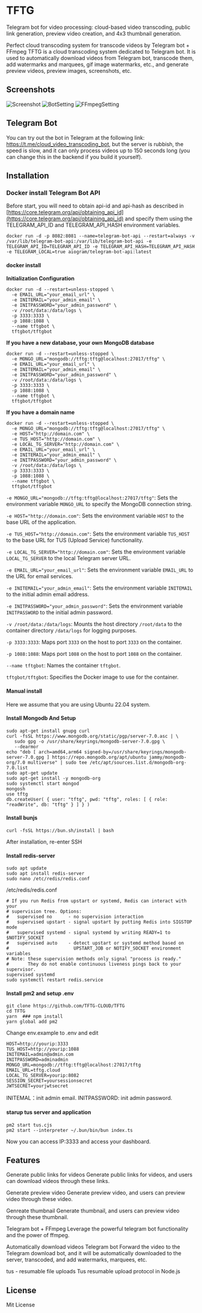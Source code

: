 # TFTG

Telegram bot for video processing: cloud-based video transcoding, public link generation, preview video creation, and 4x3 thumbnail generation.

Perfect cloud transcoding system for transcode videos by Telegram bot + FFmpeg
TFTG is a cloud transcoding system dedicated to Telegram bot. It is used to automatically download videos from Telegram bot, transcode them, add watermarks and marquees, gif image watermarks, etc., and generate preview videos, preview images, screenshots, etc.

## Screenshots

![Screenshot](public/images/image.png "TFTG")
![BotSetting](public/images/botsetting.png "TFTG")
![FFmpegSetting](public/images/ffmpegsetting.png "TFTG")

## Telegram Bot

You can try out the bot in Telegram at the following link: https://t.me/cloud_video_transcoding_bot, but the server is rubbish, the speed is slow, and it can only process videos up to 150 seconds long (you can change this in the backend if you build it yourself).

## Installation

### Docker install Telegram Bot API

Before start, you will need to obtain api-id and api-hash as described in [https://core.telegram.org/api/obtaining_api_id](https://core.telegram.org/api/obtaining_api_id)⁠ and specify them using the TELEGRAM_API_ID and TELEGRAM_API_HASH environment variables.

```
docker run -d -p 8082:8081 --name=telegram-bot-api --restart=always -v /var/lib/telegram-bot-api:/var/lib/telegram-bot-api -e TELEGRAM_API_ID=TELEGRAM_API_ID -e TELEGRAM_API_HASH=TELEGRAM_API_HASH -e TELEGRAM_LOCAL=true aiogram/telegram-bot-api:latest
```

#### docker install

**Initialization Configuration**

```
docker run -d --restart=unless-stopped \
  -e EMAIL_URL="your_email_url" \
  -e INITEMAIL="your_admin_email" \
  -e INITPASSWORD="your_admin_password" \
  -v /root/data:/data/logs \
  -p 3333:3333 \
  -p 1088:1088 \
  --name tftgbot \
  tftgbot/tftgbot
```

**If you have a new database, your own MongoDB database**

```
docker run -d --restart=unless-stopped \
  -e MONGO_URL="mongodb://tftg:tftg@localhost:27017/tftg" \
  -e EMAIL_URL="your_email_url" \
  -e INITEMAIL="your_admin_email" \
  -e INITPASSWORD="your_admin_password" \
  -v /root/data:/data/logs \
  -p 3333:3333 \
  -p 1088:1088 \
  --name tftgbot \
  tftgbot/tftgbot
```

**If you have a domain name**

```
docker run -d --restart=unless-stopped \
  -e MONGO_URL="mongodb://tftg:tftg@localhost:27017/tftg" \
  -e HOST="http://domain.com" \
  -e TUS_HOST="http://domain.com" \
  -e LOCAL_TG_SERVER="http://domain.com" \
  -e EMAIL_URL="your_email_url" \
  -e INITEMAIL="your_admin_email" \
  -e INITPASSWORD="your_admin_password" \
  -v /root/data:/data/logs \
  -p 3333:3333 \
  -p 1088:1088 \
  --name tftgbot \
  tftgbot/tftgbot
```

`-e MONGO_URL="mongodb://tftg:tftg@localhost:27017/tftg"`: Sets the environment variable `MONGO_URL` to specify the MongoDB connection string.

`-e HOST="http://domain.com"`: Sets the environment variable `HOST` to the base URL of the application.

`-e TUS_HOST="http://domain.com"`: Sets the environment variable `TUS_HOST` to the base URL for TUS (Upload Service) functionality.

`-e LOCAL_TG_SERVER="http://domain.com"`: Sets the environment variable `LOCAL_TG_SERVER` to the local Telegram server URL.

`-e EMAIL_URL="your_email_url"`: Sets the environment variable `EMAIL_URL` to the URL for email services.

`-e INITEMAIL="your_admin_email"`: Sets the environment variable `INITEMAIL` to the initial admin email address.

`-e INITPASSWORD="your_admin_password"`: Sets the environment variable `INITPASSWORD` to the initial admin password.

`-v /root/data:/data/logs`: Mounts the host directory `/root/data` to the container directory `/data/logs` for logging purposes.

`-p 3333:3333`: Maps port `3333` on the host to port `3333` on the container.

`-p 1088:1088`: Maps port `1088` on the host to port `1088` on the container.

`--name tftgbot`: Names the container `tftgbot`.

`tftgbot/tftgbot`: Specifies the Docker image to use for the container.

#### Manual install

Here we assume that you are using Ubuntu 22.04 system.

#### Install Mongodb And Setup

```
sudo apt-get install gnupg curl
curl -fsSL https://www.mongodb.org/static/pgp/server-7.0.asc | \
   sudo gpg -o /usr/share/keyrings/mongodb-server-7.0.gpg \
   --dearmor
echo "deb [ arch=amd64,arm64 signed-by=/usr/share/keyrings/mongodb-server-7.0.gpg ] https://repo.mongodb.org/apt/ubuntu jammy/mongodb-org/7.0 multiverse" | sudo tee /etc/apt/sources.list.d/mongodb-org-7.0.list
sudo apt-get update
sudo apt-get install -y mongodb-org
sudo systemctl start mongod
mongosh
use tftg
db.createUser( { user: "tftg", pwd: "tftg", roles: [ { role: "readWrite", db: "tftg" } ] } )
```

#### Install bunjs

```
curl -fsSL https://bun.sh/install | bash
```

After installation, re-enter SSH

#### Install redis-server

```
sudo apt update
sudo apt install redis-server
sudo nano /etc/redis/redis.conf
```

/etc/redis/redis.conf

```
# If you run Redis from upstart or systemd, Redis can interact with your
# supervision tree. Options:
#   supervised no      - no supervision interaction
#   supervised upstart - signal upstart by putting Redis into SIGSTOP mode
#   supervised systemd - signal systemd by writing READY=1 to $NOTIFY_SOCKET
#   supervised auto    - detect upstart or systemd method based on
#                        UPSTART_JOB or NOTIFY_SOCKET environment variables
# Note: these supervision methods only signal "process is ready."
#       They do not enable continuous liveness pings back to your supervisor.
supervised systemd
sudo systemctl restart redis.service
```

#### Install pm2 and setup .env

```
git clone https://github.com/TFTG-CLOUD/TFTG
cd TFTG
yarn  ### npm install
yarn global add pm2
```

Change env.example to .env and edit

```
HOST=http://yourip:3333
TUS_HOST=http://yourip:1088
INITEMAIL=admin@admin.com
INITPASSWORD=adminadmin
MONGO_URL=mongodb://tftg:tftg@localhost:27017/tftg
EMAIL_URL=tftg.cloud
LOCAL_TG_SERVER=yourip:8082
SESSION_SECRET=yoursessionsecret
JWTSECRET=yourjwtsecret
```

INITEMAL：init admin email.
INITPASSWORD: init admin password.

#### starup tus server and application

```
pm2 start tus.cjs
pm2 start --interpreter ~/.bun/bin/bun index.ts
```

Now you can access IP:3333 and access your dashboard.

## Features

Generate public links for videos
Generate public links for videos, and users can download videos through these links.

Generate preview video
Generate preview video, and users can preview video through these video.

Genreate thumbnail
Generate thumbnail, and users can preview video through these thumbnail.

Telegram bot + FFmpeg
Leverage the powerful telegram bot functionality and the power of ffmpeg.

Automatically download videos Telegram bot
Forward the video to the Telegram download bot, and it will be automatically downloaded to the server, transcoded, and add watermarks, marquees, etc.

tus - resumable file uploads
Tus resumable upload protocol in Node.js

## License

Mit License
